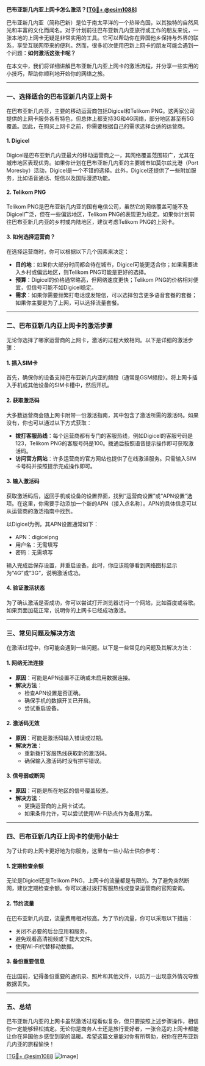 **巴布亚新几内亚上网卡怎么激活？[[TG💪+ @esim1088](https://t.me/s/esim1088)]**

巴布亚新几内亚（简称巴新）是位于南太平洋的一个热带岛国，以其独特的自然风光和丰富的文化而闻名。对于计划前往巴布亚新几内亚旅行或工作的朋友来说，一张本地的上网卡无疑是非常实用的工具。它可以帮助你在异国他乡保持与外界的联系，享受互联网带来的便利。然而，很多初次使用巴新上网卡的朋友可能会遇到一个问题：**如何激活这张卡呢？**

在本文中，我们将详细讲解巴布亚新几内亚上网卡的激活流程，并分享一些实用的小技巧，帮助你顺利地开始你的网络之旅。

---

### **一、选择适合的巴布亚新几内亚上网卡**

在巴布亚新几内亚，主要的移动运营商包括Digicel和Telikom PNG。这两家公司提供的上网卡服务各有特色，但总体上都支持3G和4G网络，部分地区甚至有5G覆盖。因此，在购买上网卡之前，你需要根据自己的需求选择合适的运营商。

#### **1. Digicel**
Digicel是巴布亚新几内亚最大的移动运营商之一，其网络覆盖范围较广，尤其在城市地区表现优秀。如果你计划在巴布亚新几内亚的主要城市如莫尔兹比港（Port Moresby）活动，Digicel是一个不错的选择。此外，Digicel还提供了一些附加服务，比如语音通话、短信以及国际漫游功能。

#### **2. Telikom PNG**
Telikom PNG是巴布亚新几内亚的国有电信公司，虽然它的网络覆盖可能不及Digicel广泛，但在一些偏远地区，Telikom PNG的表现更为稳定。如果你计划前往巴布亚新几内亚的乡村或内陆地区，建议考虑Telikom PNG的上网卡。

#### **3. 如何选择运营商？**
在选择运营商时，你可以根据以下几个因素来决定：
- **目的地**：如果你大部分时间都会待在城市，Digicel可能更适合你；如果需要进入乡村或偏远地区，则Telikom PNG可能是更好的选择。
- **预算**：Digicel的价格通常略高，但网络速度更快；Telikom PNG的价格相对便宜，但信号可能不如Digicel稳定。
- **需求**：如果你需要频繁打电话或发短信，可以选择包含更多语音套餐的套餐；如果你主要是为了上网，可以选择流量套餐。

---

### **二、巴布亚新几内亚上网卡的激活步骤**

无论你选择了哪家运营商的上网卡，激活的过程大致相同。以下是详细的激活步骤：

#### **1. 插入SIM卡**
首先，确保你的设备支持巴布亚新几内亚的频段（通常是GSM频段）。将上网卡插入手机或其他设备的SIM卡槽中，然后开机。

#### **2. 获取激活码**
大多数运营商会随上网卡附带一份激活指南，其中包含了激活所需的激活码。如果没有，你也可以通过以下方式获取：
- **拨打客服热线**：每个运营商都有专门的客服热线，例如Digicel的客服号码是123，Telikom PNG的客服号码是100。拨通后按照语音提示操作即可获取激活码。
- **访问官方网站**：许多运营商的官方网站也提供了在线激活服务。只需输入SIM卡号码并按照提示完成操作即可。

#### **3. 输入激活码**
获取激活码后，返回手机或设备的设置界面，找到“运营商设置”或“APN设置”选项。在这里，你需要手动添加一个新的APN（接入点名称）。APN的具体信息可以从运营商的激活指南中找到。

以Digicel为例，其APN设置通常如下：
- APN：digicelpng
- 用户名：无需填写
- 密码：无需填写

输入完成后保存设置，并重启设备。此时，你应该能够看到网络图标显示为“4G”或“3G”，说明激活成功。

#### **4. 验证激活状态**
为了确认激活是否成功，你可以尝试打开浏览器访问一个网站，比如百度或谷歌。如果页面加载正常，说明你的上网卡已经成功激活。

---

### **三、常见问题及解决方法**

在激活过程中，你可能会遇到一些问题。以下是一些常见的问题及其解决方法：

#### **1. 网络无法连接**
- **原因**：可能是APN设置不正确或未启用数据连接。
- **解决方法**：
  - 检查APN设置是否正确。
  - 确保手机的数据开关已开启。
  - 尝试重启设备。

#### **2. 激活码无效**
- **原因**：可能是激活码输入错误或过期。
- **解决方法**：
  - 重新拨打客服热线获取新的激活码。
  - 确保输入激活码时没有拼写错误。

#### **3. 信号弱或断网**
- **原因**：可能是所在地区的信号覆盖较差。
- **解决方法**：
  - 更换运营商的上网卡试试。
  - 如果条件允许，可以尝试使用Wi-Fi热点作为备用方案。

---

### **四、巴布亚新几内亚上网卡的使用小贴士**

为了让你的上网卡更好地为你服务，这里有一些小贴士供你参考：

#### **1. 定期检查余额**
无论是Digicel还是Telikom PNG，上网卡的流量都是有限的。为了避免突然断网，建议定期检查余额。你可以通过拨打客服热线或登录运营商的官网查询。

#### **2. 节约流量**
在巴布亚新几内亚，流量费用相对较高。为了节约流量，你可以采取以下措施：
- 关闭不必要的后台应用和服务。
- 避免观看高清视频或下载大文件。
- 使用Wi-Fi代替移动数据。

#### **3. 备份重要信息**
在出国前，记得备份重要的通讯录、照片和其他文件，以防万一出现意外情况导致数据丢失。

---

### **五、总结**

巴布亚新几内亚的上网卡虽然激活过程看似复杂，但只要按照上述步骤操作，相信你一定能够轻松搞定。无论你是商务人士还是旅行爱好者，一张合适的上网卡都能让你在异国他乡感受到家的温暖。希望这篇文章能对你有所帮助，祝你在巴布亚新几内亚的旅程愉快！

[[TG💪+ @esim1088](https://t.me/s/esim1088) ![Image](https://i.postimg.cc/4NQfJmqS/Snipaste-2025-05-13-00-14-12.png)]